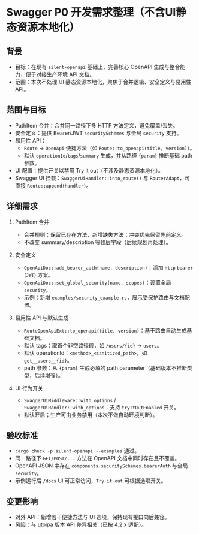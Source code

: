 # Swagger P0 开发需求整理（不含UI静态资源本地化）

## 背景
- 目标：在现有 `silent-openapi` 基础上，完善核心 OpenAPI 生成与整合能力，便于对接生产环境 API 文档。
- 范围：本次不处理 UI 静态资源本地化，聚焦于合并逻辑、安全定义与易用性 API。

## 范围与目标
- PathItem 合并：合并同一路径下多 HTTP 方法定义，避免覆盖/丢失。
- 安全定义：提供 Bearer/JWT `securitySchemes` 与全局 `security` 支持。
- 易用性 API：
  - `Route` → `OpenApi` 便捷方法（如 `Route::to_openapi(title, version)`）。
  - 默认 `operationId`/`tags`/`summary` 生成，并从路径 `{param}` 推断基础 path 参数。
 - UI 配置：提供开关以禁用 Try it out（不涉及静态资源本地化）。
 - Swagger UI 挂载：`SwaggerUiHandler::into_route()` 与 `RouterAdapt`，可直接 `Route::append(handler)`。

## 详细需求
1) PathItem 合并
   - 合并规则：保留已存在方法，新增缺失方法；冲突优先保留先前定义。
   - 不改变 summary/description 等顶层字段（后续规划再处理）。

2) 安全定义
   - `OpenApiDoc::add_bearer_auth(name, description)`：添加 `http` `bearer` (`JWT`) 方案。
   - `OpenApiDoc::set_global_security(name, scopes)`：设置全局 `security`。
   - 示例：新增 `examples/security_example.rs`，展示受保护路由与文档配置。

3) 易用性 API 与默认生成
   - `RouteOpenApiExt::to_openapi(title, version)`：基于路由自动生成基础文档。
   - 默认 tags：取首个非空路径段，如 `/users/{id}` → `users`。
   - 默认 operationId：`<method>_<sanitized_path>`，如 `get__users__{id}`。
   - path 参数：从 `{param}` 生成必填的 path parameter（基础版本不推断类型，后续增强）。

4) UI 行为开关
   - `SwaggerUiMiddleware::with_options` / `SwaggerUiHandler::with_options`：支持 `tryItOutEnabled` 开关。
   - 默认开启；生产可由业务禁用（本次不做自动环境判断）。

## 验收标准
- `cargo check -p silent-openapi --examples` 通过。
- 同一路径下 `GET/POST/...` 方法在 OpenAPI 文档中同时存在且不覆盖。
- OpenAPI JSON 中存在 `components.securitySchemes.bearerAuth` 与全局 `security`。
- 示例运行后 `/docs` UI 可正常访问，`Try it out` 可根据选项开关。

## 变更影响
- 对外 API：新增若干便捷方法与 UI 选项，保持现有接口向后兼容。
- 风险：与 utoipa 版本 API 差异相关（已按 4.2.x 适配）。
